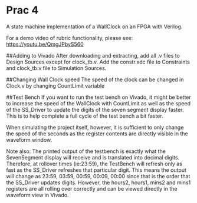 # Prac 4
A state machine implementation of a WallClock on an FPGA with Verilog.

For a demo video of rubric functionality, please see: https://youtu.be/QmgJPbyS560

##Adding to Vivado
After downloading and extracting, add all .v files to Design Sources except for clock_tb.v.
Add the constr.xdc file to Constraints and clock_tb.v file to Simulation Sources.

##Changing Wall Clock speed
The speed of the clock can be changed in Clock.v by changing CountLimit variable

##Test Bench
If you want to run the test bench on Vivado, it might be better to increase the speed of the WallClock with CountLimit as well as the speed of the SS_Driver to update the digits of the
seven segment display faster. This is to help complete a full cycle of the test bench a bit faster.

When simulating the project itself, however, it is sufficient to only change the speed of the seconds as the register contents are directly visible in the waveform window.

Note also: The printed output of the testbench is exactly what the SevenSegment display will receive and is translated into decimal digits. Therefore, at rollover times (ie:23:59),
the TestBench will refresh only as fast as the SS_Driver refreshes that particular digit. This means the output will change as 23:59, 03:59, 00:59, 00:09, 00:00 since
that is the order that the SS_Driver updates digits. However, the hours2, hours1, mins2 and mins1 registers are all rolling over correctly and can be viewed directly in the
waveform view in Vivado.

